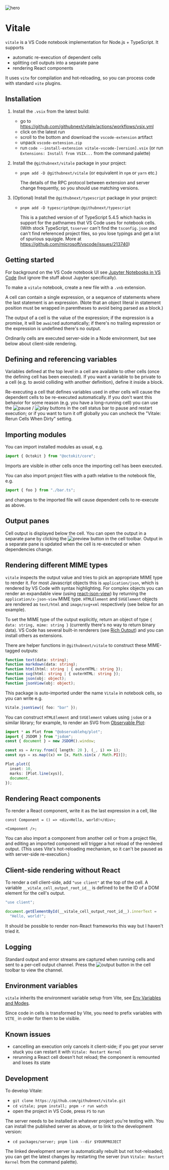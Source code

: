![hero](./assets/hero.png)

# Vitale

`vitale` is a VS Code notebook implementation for Node.js + TypeScript. It
supports

- automatic re-execution of dependent cells
- splitting cell outputs into a separate pane
- rendering React components

It uses `vite` for compilation and hot-reloading, so you can process code with
standard `vite` plugins.

## Installation

1.  Install the `.vsix` from the latest build:

    - go to https://github.com/githubnext/vitale/actions/workflows/vsix.yml
    - click on the latest run
    - scroll to the bottom and download the `vscode-extension` artifact
    - unpack `vscode-extension.zip`
    - run `code --install-extension vitale-vscode-[version].vsix` (or run
      `Extensions: Install from VSIX...` from the command palette)

2.  Install the `@githubnext/vitale` package in your project:

    - `pnpm add -D @githubnext/vitale` (or equivalent in `npm` or `yarn` etc.)

      The details of the RPC protocol between extension and server change frequently,
      so you should use matching versions.

3.  (Optional) Install the `@githubnext/typescript` package in your project:

    - `pnpm add -D typescript@npm:@githubnext/typescript`

      This is a patched version of of TypeScript 5.4.5 which hacks in support
      for the pathnames that VS Code uses for notebook cells. (With stock
      TypeScript, `tsserver` can't find the `tsconfig.json` and can't find
      referenced project files, so you lose typings and get a lot of spurious
      squiggle. More at https://github.com/microsoft/vscode/issues/213740)

## Getting started

For background on the VS Code notebook UI see [Jupyter Notebooks in VS
Code](https://code.visualstudio.com/docs/datascience/jupyter-notebooks) (but
ignore the stuff about Jupyter specifically).

To make a `vitale` notebook, create a new file with a `.vnb` extension.

A cell can contain a single expression, or a sequence of statements where the
last statement is an expression. (Note that an object literal in statement
position must be wrapped in parentheses to avoid being parsed as a block.)

The output of a cell is the value of the expression; if the expression is a
promise, it will be `await`ed automatically; if there's no trailing expression
or the expression is undefined there's no output.

Ordinarily cells are executed server-side in a Node environment, but see below
about client-side rendering.

## Defining and referencing variables

Variables defined at the top level in a cell are available to other cells (once
the defining cell has been executed). If you want a variable to be private to a
cell (e.g. to avoid colliding with another definition), define it inside a block.

Re-executing a cell that defines variables used in other cells will cause the
dependent cells to be re-executed automatically. If you don't want this behavior
for some reason (e.g. you have a long-running cell) you can use the
![pause](./assets/CodiconDebugPause.svg) /
![play](./assets/CodiconDebugStart.svg) buttons in the cell status bar to pause
and restart execution; or if you want to turn it off globally you can uncheck
the "Vitale: Rerun Cells When Dirty" setting.

## Importing modules

You can import installed modules as usual, e.g.

```ts
import { Octokit } from "@octokit/core";
```

Imports are visible in other cells once the importing cell has been executed.

You can also import project files with a path relative to the notebook file,
e.g.

```ts
import { foo } from "./bar.ts";
```

and changes to the imported file will cause dependent cells to re-execute as
above.

## Output panes

Cell output is displayed below the cell. You can open the output in a separate
pane by clicking the ![preview](./assets/CodiconOpenPreview.svg) button in the
cell toolbar. Output in a separate pane is updated when the cell is re-executed
or when dependencies change.

## Rendering different MIME types

`vitale` inspects the output value and tries to pick an appropriate MIME type to
render it. For most Javascript objects this is `application/json`, which is
rendered by VS Code with syntax highlighting. For complex objects you can render
an expandable view (using
[react-json-view](https://github.com/uiwjs/react-json-view)) by returning the
`application/x-json-view` MIME type. `HTMLElement` and `SVGElement` objects are
rendered as `text/html` and `image/svg+xml` respectively (see below for an
example).

To set the MIME type of the output explicitly, return an object of type `{ data:
string, mime: string }` (currently there's no way to return binary data). VS
Code has several built-in renderers (see [Rich
Output](https://code.visualstudio.com/api/extension-guides/notebook#rich-output))
and you can install others as extensions.

There are helper functions in `@githubnext/vitale` to construct these
MIME-tagged outputs:

```ts
function text(data: string);
function markdown(data: string);
function html(html: string | { outerHTML: string });
function svg(html: string | { outerHTML: string });
function json(obj: object);
function jsonView(obj: object);
```

This package is auto-imported under the name `Vitale` in notebook cells, so you can write e.g.

```ts
Vitale.jsonView({ foo: "bar" });
```

You can construct `HTMLElement` and `SVGElement` values using `jsdom` or a
similar library; for example, to render an SVG from [Observable
Plot](https://observablehq.com/plot/):

```ts
import * as Plot from "@observablehq/plot";
import { JSDOM } from "jsdom";
const { document } = new JSDOM().window;

const xs = Array.from({ length: 20 }, (_, i) => i);
const xys = xs.map((x) => [x, Math.sin(x / Math.PI)]);

Plot.plot({
  inset: 10,
  marks: [Plot.line(xys)],
  document,
});
```

## Rendering React components

To render a React component, write it as the last expression in a cell, like

```tsx
const Component = () => <div>Hello, world!</div>;

<Component />;
```

You can also import a component from another cell or from a project file, and
editing an imported component will trigger a hot reload of the rendered output.
(This uses Vite's hot-reloading mechanism, so it can't be paused as with
server-side re-execution.)

## Client-side rendering without React

To render a cell client-side, add `"use client"` at the top of the cell. A
variable `__vitale_cell_output_root_id__` is defined to be the ID of a DOM
element for the cell's output.

```ts
"use client";

document.getElementById(__vitale_cell_output_root_id__).innerText =
  "Hello, world!";
```

It should be possible to render non-React frameworks this way but I haven't
tried it.

## Logging

Standard output and error streams are captured when running cells and sent to a
per-cell output channel. Press the ![output](./assets/CodiconOutput.svg) button
in the cell toolbar to view the channel.

## Environment variables

`vitale` inherits the environment variable setup from Vite, see [Env Variables
and Modes](https://vitejs.dev/guide/env-and-mode.html).

Since code in cells is transformed by Vite, you need to prefix variables with
`VITE_` in order for them to be visible.

## Known issues

- cancelling an execution only cancels it client-side; if you get your server
  stuck you can restart it with `Vitale: Restart Kernel`
- rerunning a React cell doesn't hot reload; the component is remounted and
  loses its state

## Development

To develop Vitale:

- `git clone https://github.com/githubnext/vitale.git`
- `cd vitale; pnpm install; pnpm -r run watch`
- open the project in VS Code, press `F5` to run

The server needs to be installed in whatever project you're testing with. You
can install the published server as above, or to link to the development
version:

- `cd packages/server; pnpm link --dir $YOURPROJECT`

The linked development server is automatically rebuilt but not hot-reloaded; you
can get the latest changes by restarting the server (run `Vitale: Restart
Kernel` from the command palette).
